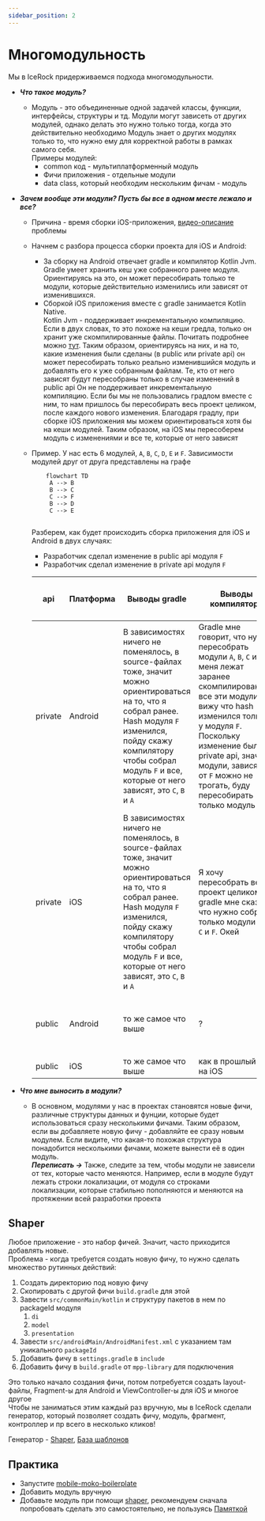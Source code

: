 ```yaml
---
sidebar_position: 2
---
```


# Многомодульность

Мы в IceRock придерживаемся подхода многомодульности. 

- ***Что такое модуль?***
    - Модуль - это объединенные одной задачей классы, функции, интерфейсы, структуры и тд. Модули могут зависеть от других модулей, однако делать это нужно только тогда, когда это действительно необходимо 
      Модуль знает о других модулях только то, что нужно ему для корректной работы в рамках самого себя.  
    Примеры модулей:
      - common код - мультиплатформенный модуль
      - Фичи приложения - отдельные модули
      - data class, который необходим нескольким фичам - модуль

- ***Зачем вообще эти модули? Пусть бы все в одном месте лежало и все?***
  - Причина - время сборки iOS-приложения, [видео-описание](https://youtu.be/kO8RDq6OoV4?t=1429) проблемы
  - Начнем с разбора процесса сборки проекта для iOS и Android:
     - За сборку на Android отвечает gradle и компилятор Kotlin Jvm.
       Gradle умеет хранить кеш уже собранного ранее модуля. Ориентируясь на это, он может пересобирать только те модули, которые действительно изменились или зависят от изменившихся.
     - Сборкой iOS приложения вместе с gradle занимается Kotlin Native.  
       Kotlin Jvm - поддерживает инкрементальную компиляцию. Если в двух словах, то это похоже на кеши гредла, только он хранит уже скомпилированные файлы. Почитать подробнее можно [тут](https://blog.jetbrains.com/kotlin/2020/09/the-dark-secrets-of-fast-compilation-for-kotlin/). Таким образом, ориентируясь на них, и на то, какие изменения были сделаны (в public или private api) он может пересобирать только реально изменившийся модуль и добавлять его к уже собранным файлам. Те, кто от него зависят будут пересобраны только в случае изменений в public api
       Он не поддерживает инкрементальную компиляцию. Если бы мы не пользовались градлом вместе с ним, то нам пришлось бы пересобирать весь проект целиком, после каждого нового изменения. Благодаря градлу, при сборке iOS приложения мы можем ориентироваться хотя бы на кеши модулей. Таким образом, на iOS мы пересоберем модуль с изменениями и все те, которые от него зависят

  - Пример. У нас есть 6 модулей, `A`, `B`, `C`, `D`, `E` и `F`. Зависимости модулей друг от друга представлены на графе
    ```mermaid
        flowchart TD
         A --> B
         B --> C
         C --> F
         B --> D
         C --> E
        
    ```
    Разберем, как будет происходить сборка приложения для iOS и Android в двух случаях:
    - Разработчик сделал изменение в public api модуля `F`
    - Разработчик сделал изменение в private api модуля `F`

    | api | Платформа | Выводы gradle | Выводы компилятора | Какие модули будут собираться | Время сборки |
    |---|---|---|---|---|---|
    | private |	Android | В зависимостях ничего не поменялось, в source-файлах тоже, значит можно ориентироваться на то, что я собрал ранее. Hash модуля `F` изменился, пойду скажу компилятору чтобы собрал модуль `F` и все, которые от него зависят, это `С`, `B` и `A`| Gradle мне говорит, что нужно пересобрать модули `A`, `B`, `C` и `F`. У меня лежат заранее скомпилированные все эти модули, я вижу что hash изменился только у модуля `F`. Поскольку изменение было в private api, значит модули, зависящие от `F` можно не трогать, буду пересобирать только модуль `F`| `F` |быстро   
    | private |	iOS | В зависимостях ничего не поменялось, в source-файлах тоже, значит можно ориентироваться на то, что я собрал ранее. Hash модуля `F` изменился, пойду скажу компилятору чтобы собрал модуль `F` и все, которые от него зависят, это `С`, `B` и `A` | Я хочу пересобрать весь проект целиком, но gradle мне сказал, что нужно собрать только модули `A`, `B`, `C` и `F`. Окей | `A`, `B`, `C`, `F` | медленно
    | public | Android | то же самое что выше | ? | `A`, `B`, `C`, `F` ?  |все равно ведь быстрее чем на iOS |
    | public | iOS | то же самое что выше | как в прошлый раз на iOS | `A`, `B`, `C`, `F` | долго |

- ***Что мне выносить в модули?***
    - В основном, модулями у нас в проектах становятся новые фичи, различные структуры данных и фунции, которые будет использоваться сразу несколькими фичами. Таким образом, если вы добавляете новую фичу - добавляйте ее сразу новым модулем. Если видите, что какая-то похожая структура понадобится несколькими фичами, можете вынести её в один модуль.  
      ***Переписать ->*** Также, следите за тем, чтобы модули не зависели от тех, которые часто меняются. Например, если в модуле будут лежать строки локализации, от модуля со строками локализации, которые стабильно пополняются и меняются на протяжении всей разработки проекта

## Shaper
Любое приложение - это набор фичей. Значит, часто приходится добавлять новые.  
Проблема - когда требуется создать новую фичу, то нужно сделать множество рутинных действий:

1. Создать директорию под новую фичу
1. Скопировать с другой фичи `build.gradle` для этой
1. Завести `src/commonMain/kotlin` и структуру пакетов в нем по packageId модуля
    1. `di`
    1. `model`
    1. `presentation`
1. Завести `src/androidMain/AndroidManifest.xml` с указанием там уникального `packageId`
1. Добавить фичу в `settings.gradle` в `include`
1. Добавить фичу в `build.gradle` от `mpp-library` для подключения

Это только начало создания фичи, потом потребуется создать layout-файлы, Fragment-ы для Android и ViewController-ы для iOS и многое другое  
Чтобы не заниматься этим каждый раз вручную, мы в IceRock сделали генератор, который позволяет создать фичу, модуль, фрагмент, контроллер и пр всего в несколько кликов!

Генератор - [Shaper](https://github.com/icerockdev/shaper/), [База шаблонов](https://gitlab.icerockdev.com/scl/boilerplate/mobile-shaper-templates)

## Практика
- Запустите [mobile-moko-boilerplate](https://gitlab.icerockdev.com/scl/boilerplate/mobile-moko-boilerplate)
- Добавить модуль вручную
- Добавьте модуль при помощи [shaper](https://github.com/icerockdev/shaper/), рекомендуем сначала попробовать сделать это самостоятельно, не пользуясь [Памяткой](/university/memos/shaper)

